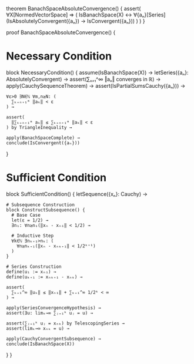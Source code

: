 theorem BanachSpaceAbsoluteConvergence() {
  assert(
    ∀X[NormedVectorSpace] ⇒ (
      IsBanachSpace(X) ↔ 
      ∀{aₙ}[Series](IsAbsolutelyConvergent({aₙ}) → IsConvergent({aₙ}))
    )
  )
}

proof BanachSpaceAbsoluteConvergence() {
  # Necessary Condition
  block NecessaryCondition() {
    assume(IsBanachSpace(X)) →
    letSeries({aₙ}: AbsolutelyConvergent) →
    assert(∑ₙ₌₁^∞ ‖aₙ‖ converges in ℝ) →
    apply(CauchySequenceTheorem) →
    assert(IsPartialSumsCauchy({aₙ})) →
    
    ∀ε>0 ∃N∈ℕ ∀m,n≥N: (
      ∑ₖ₌ₙ₊₁ᵐ ‖aₖ‖ < ε
    ) →
    
    assert(
      ‖∑ₖ₌ₙ₊₁ᵐ aₖ‖ ≤ ∑ₖ₌ₙ₊₁ᵐ ‖aₖ‖ < ε
    ) by TriangleInequality →
    
    apply(BanachSpaceComplete) →
    conclude(IsConvergent({aₙ}))
  }

  # Sufficient Condition
  block SufficientCondition() {
    letSequence({xₙ}: Cauchy) →
    
    # Subsequence Construction
    block ConstructSubsequence() {
      # Base Case
      let(ε = 1/2) →
      ∃n₁: ∀n≥n₁(‖xₙ - xₙ₁‖ < 1/2) →
      
      # Inductive Step
      ∀k∈ℕ ∃nₖ₊₁>nₖ: (
        ∀n≥nₖ₊₁(‖xₙ - xₙₖ₊₁‖ < 1/2ᵏ⁺¹)
      )
    }

    # Series Construction
    define(u₁ := xₙ₁) →
    define(uₖ₊₁ := xₙₖ₊₁ - xₙₖ) →
    
    assert(
      ∑ₖ₌₁^∞ ‖uₖ‖ ≤ ‖xₙ₁‖ + ∑ₖ₌₁^∞ 1/2ᵏ < ∞
    ) →
    
    apply(SeriesConvergenceHypothesis) →
    assert(∃u: limₖ→∞ ∑ⱼ₌₁ᵏ uⱼ = u) →
    
    assert(∑ⱼ₌₁ᵏ uⱼ = xₙₖ) by TelescopingSeries →
    assert(limₖ→∞ xₙₖ = u) →
    
    apply(CauchyConvergentSubsequence) →
    conclude(IsBanachSpace(X))
  }
}